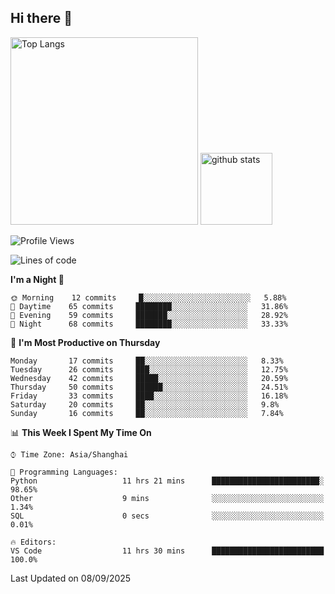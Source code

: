 ## Hi there 👋
<p align="left"> 
  <img alt="Top Langs" height="300px" src="https://github-readme-stats.vercel.app/api/top-langs/?username=Sierraki&layout=compact&show_icons=true&theme=onedark" />
  <a href="https://github.com/Sierraki/LC_Solve">
   <img alt="github stats"height="115px"  src="https://github-readme-stats.vercel.app/api/pin/?username=Sierraki&repo=LC_Solve&theme=onedark&show_icons=true" />
  </a>


<!--START_SECTION:waka-->
![Profile Views](http://img.shields.io/badge/Profile%20Views-0-blue)

![Lines of code](https://img.shields.io/badge/From%20Hello%20World%20I%27ve%20Written-65097%20lines%20of%20code-blue)

**I'm a Night 🦉** 

```text
🌞 Morning    12 commits     █░░░░░░░░░░░░░░░░░░░░░░░░   5.88% 
🌆 Daytime    65 commits     ████████░░░░░░░░░░░░░░░░░   31.86% 
🌃 Evening    59 commits     ███████░░░░░░░░░░░░░░░░░░   28.92% 
🌙 Night      68 commits     ████████░░░░░░░░░░░░░░░░░   33.33%

```
📅 **I'm Most Productive on Thursday** 

```text
Monday       17 commits     ██░░░░░░░░░░░░░░░░░░░░░░░   8.33% 
Tuesday      26 commits     ███░░░░░░░░░░░░░░░░░░░░░░   12.75% 
Wednesday    42 commits     █████░░░░░░░░░░░░░░░░░░░░   20.59% 
Thursday     50 commits     ██████░░░░░░░░░░░░░░░░░░░   24.51% 
Friday       33 commits     ████░░░░░░░░░░░░░░░░░░░░░   16.18% 
Saturday     20 commits     ██░░░░░░░░░░░░░░░░░░░░░░░   9.8% 
Sunday       16 commits     ██░░░░░░░░░░░░░░░░░░░░░░░   7.84%

```


📊 **This Week I Spent My Time On** 

```text
⌚︎ Time Zone: Asia/Shanghai

💬 Programming Languages: 
Python                   11 hrs 21 mins      ████████████████████████░   98.65% 
Other                    9 mins              ░░░░░░░░░░░░░░░░░░░░░░░░░   1.34% 
SQL                      0 secs              ░░░░░░░░░░░░░░░░░░░░░░░░░   0.01%

🔥 Editors: 
VS Code                  11 hrs 30 mins      █████████████████████████   100.0%

```


 Last Updated on 08/09/2025
<!--END_SECTION:waka-->
